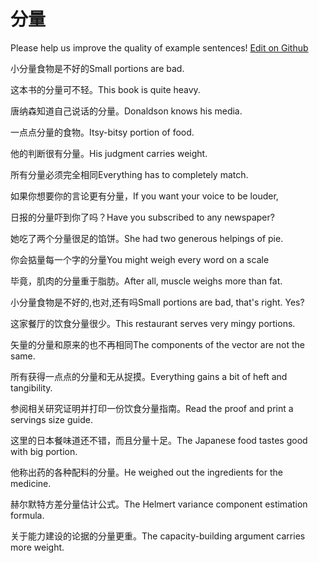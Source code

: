# 分量

Please help us improve the quality of example sentences! [Edit on Github](https://github.com/jiyushe/jiyu-example-sentence-source/blob/main/chinese/fenliang_1.md)

<p><span class="chinese">小分量食物是不好的</span><span class="english">Small portions are bad.</span></p>

<p><span class="chinese">这本书的分量可不轻。</span><span class="english">This book is quite heavy.</span></p>

<p><span class="chinese">唐纳森知道自己说话的分量。</span><span class="english">Donaldson knows his media.</span></p>

<p><span class="chinese">一点点分量的食物。</span><span class="english">Itsy-bitsy portion of food.</span></p>

<p><span class="chinese">他的判断很有分量。</span><span class="english">His judgment carries weight.</span></p>

<p><span class="chinese">所有分量必须完全相同</span><span class="english">Everything has to completely match.</span></p>

<p><span class="chinese">如果你想要你的言论更有分量，</span><span class="english">If you want your voice to be louder,</span></p>

<p><span class="chinese">日报的分量吓到你了吗？</span><span class="english">Have you subscribed to any newspaper?</span></p>

<p><span class="chinese">她吃了两个分量很足的馅饼。</span><span class="english">She had two generous helpings of pie.</span></p>

<p><span class="chinese">你会掂量每一个字的分量</span><span class="english">You might weigh every word on a scale</span></p>

<p><span class="chinese">毕竟，肌肉的分量重于脂肪。</span><span class="english">After all, muscle weighs more than fat.</span></p>

<p><span class="chinese">小分量食物是不好的,也对,还有吗</span><span class="english">Small portions are bad, that's right. Yes?</span></p>

<p><span class="chinese">这家餐厅的饮食分量很少。</span><span class="english">This restaurant serves very mingy portions.</span></p>

<p><span class="chinese">矢量的分量和原来的也不再相同</span><span class="english">The components of the vector are not the same.</span></p>

<p><span class="chinese">所有获得一点点的分量和无从捉摸。</span><span class="english">Everything gains a bit of heft and tangibility.</span></p>

<p><span class="chinese">参阅相关研究证明并打印一份饮食分量指南。</span><span class="english">Read the proof and print a servings size guide.</span></p>

<p><span class="chinese">这里的日本餐味道还不错，而且分量十足。</span><span class="english">The Japanese food tastes good with big portion.</span></p>

<p><span class="chinese">他称出药的各种配料的分量。</span><span class="english">He weighed out the ingredients for the medicine.</span></p>

<p><span class="chinese">赫尔默特方差分量估计公式。</span><span class="english">The Helmert variance component estimation formula.</span></p>

<p><span class="chinese">关于能力建设的论据的分量更重。</span><span class="english">The capacity-building argument carries more weight.</span></p>

